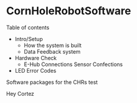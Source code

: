 # CornHoleRobotSoftware

Table of contents
- Intro/Setup
     - How the system is built
     - Data Feedback system
- Hardware Check
    - E-Hub Connections
    Sensor Confections
- LED Error Codes



Software packages for the CHRs
test


Hey Cortez